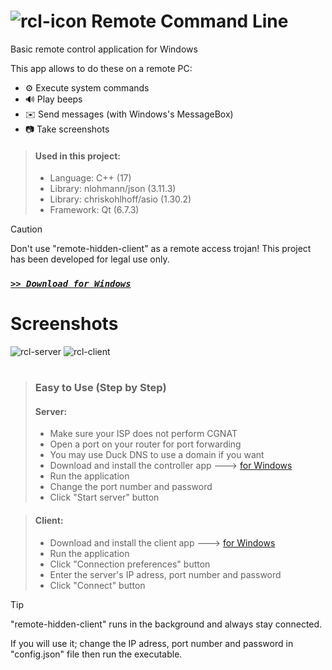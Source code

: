 # ![rcl-icon](https://github.com/user-attachments/assets/ef9cd46a-e362-4b91-adcf-e210610037ab) Remote Command Line

Basic remote control application for Windows

This app allows to do these on a remote PC:

- ⚙️ Execute system commands
- 🔊 Play beeps
- ✉️ Send messages (with Windows's MessageBox)
- 📷 Take screenshots

> #### Used in this project:
> - Language: C++ (17)
> - Library: nlohmann/json (3.11.3)
> - Library: chriskohlhoff/asio (1.30.2)
> - Framework: Qt (6.7.3)

> [!CAUTION]
> Don't use "remote-hidden-client" as a remote access trojan!
> This project has been developed for legal use only.

### [*` >> Download for Windows `*](https://github.com/Movansha/remote-cmd-line/releases/latest)


# Screenshots

![rcl-server](https://github.com/user-attachments/assets/6188e26b-60b9-439b-b35e-a8bb745187c6)
![rcl-client](https://github.com/user-attachments/assets/80a25f50-1f9b-4683-9871-8eecbe22b101)


#
> ### Easy to Use (Step by Step)
> #### Server:
> - Make sure your ISP does not perform CGNAT
> - Open a port on your router for port forwarding
> - You may use Duck DNS to use a domain if you want
> - Download and install the controller app ---> [for Windows](https://github.com/Movansha/remote-cmd-line/releases/latest)
> - Run the application
> - Change the port number and password
> - Click "Start server" button

> #### Client:
> - Download and install the client app ---> [for Windows](https://github.com/Movansha/remote-cmd-line/releases/latest)
> - Run the application
> - Click "Connection preferences" button
> - Enter the server's IP adress, port number and password
> - Click "Connect" button

> [!TIP]
> "remote-hidden-client" runs in the background and always stay connected.
> 
> If you will use it; change the IP adress, port number and password in "config.json" file then run the executable.

